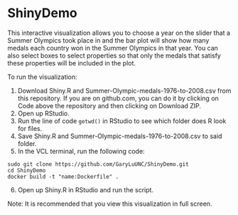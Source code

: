# ShinyDemo

This interactive visualization allows you to choose a year on the slider that a Summer Olympics took place in and the bar plot will show how many medals each country won in the Summer Olympics in that year. You can also select boxes to select properties so that only the medals that satisfy these properties will be included in the plot.  

To run the visualization:

1. Download Shiny.R and Summer-Olympic-medals-1976-to-2008.csv from this repository. If you are on github.com, you can do it by clicking on Code above the repository and then clicking on Download ZIP.
2. Open up RStudio.
3. Run the line of code ```getwd()``` in RStudio to see which folder does R look for files. 
4. Save Shiny.R and Summer-Olympic-medals-1976-to-2008.csv to said folder.
5. In the VCL terminal, run the following code:  
```
sudo git clone https://github.com/GaryLuUNC/ShinyDemo.git
cd ShinyDemo
docker build -t "name:Dockerfile" .
```
6. Open up Shiny.R in RStudio and run the script.


Note: It is recommended that you view this visualization in full screen.
